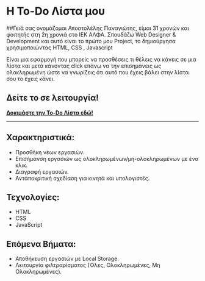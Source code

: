 # Η To-Do Λίστα μου

##Γειά σας ονομάζομαι Αποστολέλης Παναγιώτης, είμαι 31 χρονών και φοιτητής στη 2η χρονιά στο ΙΕΚ ΑΛΦΑ.
Σπουδάζω Web Designer & Development και αυτό είναι το πρώτο μου Project, το δημιούργησα χρησιμοποιώντας  HTML, CSS , Javascript

Είναι μια εφαρμογή που μπορείς να προσθέσεις τι θέλεις να κάνεις σε μια λίστα και μετά κάνοντας click επάνω να την επισημάνεις ως ολοκληρωμένη ώστε να γνωρίζεις ότι αυτό που έχεις βάλει στην λίστα σου το έχεις κάνει.

## Δείτε το σε λειτουργία!

[**Δοκιμάστε την To-Do Λίστα εδώ!**](https://panapos.github.io/To_Do_List/)

---

## Χαρακτηριστικά:
* Προσθήκη νέων εργασιών.
* Επισήμανση εργασιών ως ολοκληρωμένων/μη-ολοκληρωμένων με ένα κλικ.
* Διαγραφή εργασιών.
* Ανταποκριτική σχεδίαση για κινητά και υπολογιστές.

## Τεχνολογίες:
* HTML
* CSS
* JavaScript

## Επόμενα Βήματα:
* Αποθήκευση εργασιών με Local Storage.
* Λειτουργία φιλτραρίσματος (Όλες, Ολοκληρωμένες, Μη Ολοκληρωμένες).
